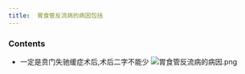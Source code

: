 ```yaml
---
title:  胃食管反流病的病因包括
--- 
```


### Contents
- 一定是贲门失驰缓症术后,术后二字不能少
![胃食管反流病的病因.png](/note-images/胃食管反流病的病因.png)
